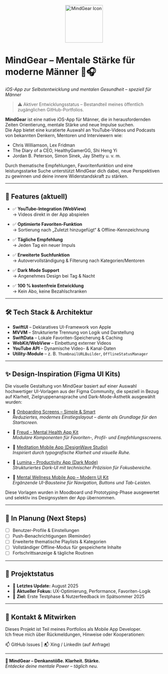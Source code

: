 <p align="center">
  <img src="https://res.cloudinary.com/dpaehynl2/image/upload/v1747665413/ChatGPT_Image_18._Mai_2025_16_37_57_rkbu11.png" alt="MindGear Icon" width="120" />
</p>

# **MindGear – Mentale Stärke für moderne Männer** 🧠🎧  
*iOS-App zur Selbstentwicklung und mentalen Gesundheit – speziell für Männer*

> ⚠️ Aktiver Entwicklungsstatus – Bestandteil meines öffentlich zugänglichen GitHub-Portfolios.

**MindGear** ist eine native iOS-App für Männer, die in herausfordernden Zeiten Orientierung, mentale Stärke und neue Impulse suchen.  
Die App bietet eine kuratierte Auswahl an YouTube-Videos und Podcasts von bekannten Denkern, Mentoren und Interviewern wie:

- Chris Williamson, Lex Fridman  
- The Diary of a CEO, HealthyGamerGG, Shi Heng Yi  
- Jordan B. Peterson, Simon Sinek, Jay Shetty u. v. m.

Durch thematische Empfehlungen, Favoritenfunktion und eine leistungsstarke Suche unterstützt MindGear dich dabei, neue Perspektiven zu gewinnen und deine innere Widerstandskraft zu stärken.

---

## 🧩 **Features (aktuell)**

- ✅ **YouTube-Integration (WebView)**  
  → Videos direkt in der App abspielen

- ✅ **Optimierte Favoriten-Funktion**  
  → Sortierung nach „Zuletzt hinzugefügt“ & Offline-Kennzeichnung

- ✅ **Tägliche Empfehlung**  
  → Jeden Tag ein neuer Impuls

- ✅ **Erweiterte Suchfunktion**  
  → Autovervollständigung & Filterung nach Kategorien/Mentoren

- ✅ **Dark Mode Support**  
  → Angenehmes Design bei Tag & Nacht

- ✅ **100 % kostenfreie Entwicklung**  
  → Kein Abo, keine Bezahlschranken

---

## 🛠️ **Tech Stack & Architektur**

- **SwiftUI** – Deklaratives UI-Framework von Apple  
- **MVVM** – Strukturierte Trennung von Logik und Darstellung  
- **SwiftData** – Lokale Favoriten-Speicherung & Caching  
- **WebKit/WebView** – Einbettung externer Videos  
- **YouTube API** – Dynamische Video- & Kanal-Daten  
- **Utility-Module** – z. B. `ThumbnailURLBuilder`, `OfflineStatusManager`

---

## ✨ **Design-Inspiration (Figma UI Kits)**

Die visuelle Gestaltung von MindGear basiert auf einer Auswahl hochwertiger UI-Vorlagen aus der Figma Community, die speziell in Bezug auf Klarheit, Zielgruppenansprache und Dark-Mode-Ästhetik ausgewählt wurden:

- 🥇 [Onboarding Screens – Simple & Smart](https://www.figma.com/community/file/1281617727220411922)  
  *Reduziertes, modernes Einstiegslayout – diente als Grundlage für den Startscreen.*

- 🥈 [Freud – Mental Health App Kit](https://www.figma.com/community/file/1419755383210168032)  
  *Modulare Komponenten für Favoriten-, Profil- und Empfehlungsscreens.*

- 🥉 [Meditation Mobile App (DesignWave Studio)](https://www.figma.com/community/file/1218131950418014247)  
  *Inspiriert durch typografische Klarheit und visuelle Ruhe.*

- 🧩 [Lumina – Productivity App (Dark Mode)](https://www.figma.com/community/file/1374035111201279802)  
  *Strukturiertes Dark-UI mit technischer Präzision für Fokusbereiche.*

- 🔄 [Mental Wellness Mobile App – Modern UI Kit](https://www.figma.com/community/file/1379207519852717015)  
  *Ergänzende UI-Bausteine für Navigation, Buttons und Tab-Leisten.*

Diese Vorlagen wurden in Moodboard und Prototyping-Phase ausgewertet und selektiv ins Designsystem der App übernommen.

---

## 🧪 **In Planung (Next Steps)**

- [ ] Benutzer-Profile & Einstellungen  
- [ ] Push-Benachrichtigungen (Reminder)  
- [ ] Erweiterte thematische Playlists & Kategorien  
- [ ] Vollständiger Offline-Modus für gespeicherte Inhalte  
- [ ] Fortschrittsanzeige & tägliche Routinen  

---

## 📆 **Projektstatus**

- 🔄 **Letztes Update:** August 2025  
- 🧱 **Aktueller Fokus:** UX-Optimierung, Performance, Favoriten-Logik  
- 🎯 **Ziel:** Erste Testphase & Nutzerfeedback im Spätsommer 2025

---

## 🤝 **Kontakt & Mitwirken**

Dieses Projekt ist Teil meines Portfolios als Mobile App Developer.  
Ich freue mich über Rückmeldungen, Hinweise oder Kooperationen:

📫 GitHub Issues | 📬 Xing / LinkedIn (auf Anfrage)

---

**🚀 MindGear – Denkanstöße. Klarheit. Stärke.**  
*Entdecke deine mentale Power – täglich neu.*
